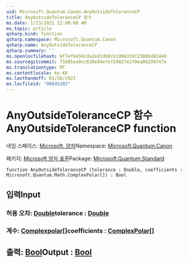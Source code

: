 ```yaml
---
uid: Microsoft.Quantum.Canon.AnyOutsideToleranceCP
title: AnyOutsideToleranceCP 함수
ms.date: 1/23/2021 12:00:00 AM
ms.topic: article
qsharp.kind: function
qsharp.namespace: Microsoft.Quantum.Canon
qsharp.name: AnyOutsideToleranceCP
qsharp.summary: ''
ms.openlocfilehash: 6f7efb434cda2ed1d68cb1996319f23806d8244d
ms.sourcegitcommit: 71605ea9cc630e84e7ef29027e1f0ea06299747e
ms.translationtype: MT
ms.contentlocale: ko-KR
ms.lasthandoff: 01/26/2021
ms.locfileid: "98845202"
---
```

# <a name="anyoutsidetolerancecp-function"></a><span data-ttu-id="f0eb3-102">AnyOutsideToleranceCP 함수</span><span class="sxs-lookup"><span data-stu-id="f0eb3-102">AnyOutsideToleranceCP function</span></span>

<span data-ttu-id="f0eb3-103">네임 스페이스: [Microsoft. 양자](xref:Microsoft.Quantum.Canon)</span><span class="sxs-lookup"><span data-stu-id="f0eb3-103">Namespace: [Microsoft.Quantum.Canon](xref:Microsoft.Quantum.Canon)</span></span>

<span data-ttu-id="f0eb3-104">패키지: [Microsoft 양자 표준](https://nuget.org/packages/Microsoft.Quantum.Standard)</span><span class="sxs-lookup"><span data-stu-id="f0eb3-104">Package: [Microsoft.Quantum.Standard](https://nuget.org/packages/Microsoft.Quantum.Standard)</span></span>




```qsharp
function AnyOutsideToleranceCP (tolerance : Double, coefficients : Microsoft.Quantum.Math.ComplexPolar[]) : Bool
```


## <a name="input"></a><span data-ttu-id="f0eb3-105">입력</span><span class="sxs-lookup"><span data-stu-id="f0eb3-105">Input</span></span>

### <a name="tolerance--double"></a><span data-ttu-id="f0eb3-106">허용 오차: [Double](xref:microsoft.quantum.lang-ref.double)</span><span class="sxs-lookup"><span data-stu-id="f0eb3-106">tolerance : [Double](xref:microsoft.quantum.lang-ref.double)</span></span>




### <a name="coefficients--complexpolar"></a><span data-ttu-id="f0eb3-107">계수: [Complexpolar](xref:Microsoft.Quantum.Math.ComplexPolar)[]</span><span class="sxs-lookup"><span data-stu-id="f0eb3-107">coefficients : [ComplexPolar](xref:Microsoft.Quantum.Math.ComplexPolar)[]</span></span>





## <a name="output--bool"></a><span data-ttu-id="f0eb3-108">출력: [Bool](xref:microsoft.quantum.lang-ref.bool)</span><span class="sxs-lookup"><span data-stu-id="f0eb3-108">Output : [Bool](xref:microsoft.quantum.lang-ref.bool)</span></span>

